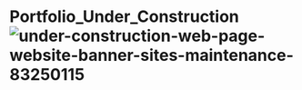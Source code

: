 # Portfolio_Under_Construction![under-construction-web-page-website-banner-sites-maintenance-83250115](https://user-images.githubusercontent.com/68854274/211160946-d17ce87c-c0c9-49b2-b591-a50bb77c4367.jpg)
